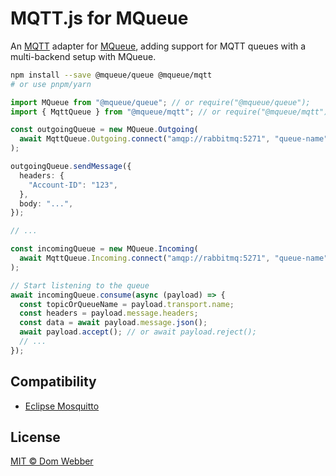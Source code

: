 # MQTT.js for MQueue

An [MQTT](https://github.com/mqttjs/MQTT.js) adapter for
[MQueue](https://github.com/domwebber/mqueue/blob/main/packages/queue/README.md),
adding support for MQTT queues with a multi-backend setup with MQueue.

```bash
npm install --save @mqueue/queue @mqueue/mqtt
# or use pnpm/yarn
```

```ts
import MQueue from "@mqueue/queue"; // or require("@mqueue/queue");
import { MqttQueue } from "@mqueue/mqtt"; // or require("@mqueue/mqtt");

const outgoingQueue = new MQueue.Outgoing(
  await MqttQueue.Outgoing.connect("amqp://rabbitmq:5271", "queue-name"),
);

outgoingQueue.sendMessage({
  headers: {
    "Account-ID": "123",
  },
  body: "...",
});

// ...

const incomingQueue = new MQueue.Incoming(
  await MqttQueue.Incoming.connect("amqp://rabbitmq:5271", "queue-name"),
);

// Start listening to the queue
await incomingQueue.consume(async (payload) => {
  const topicOrQueueName = payload.transport.name;
  const headers = payload.message.headers;
  const data = await payload.message.json();
  await payload.accept(); // or await payload.reject();
  // ...
});
```

## Compatibility

- [Eclipse Mosquitto](https://mosquitto.org)

## License

[MIT © Dom Webber](./LICENSE)
